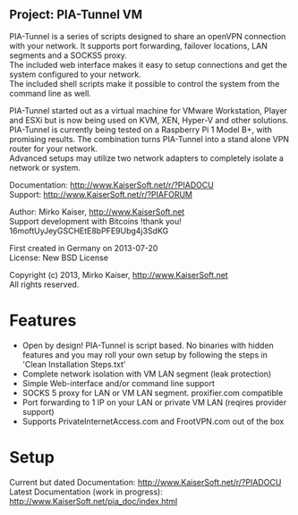 Project: PIA-Tunnel VM
----------------------
PIA-Tunnel is a series of scripts designed to share an openVPN connection with your network.
It supports port forwarding, failover locations, LAN segments and a SOCKS5 proxy.  
The included web interface makes it easy to setup connections and get the system configured to
your network.  
The included shell scripts make it possible to control the system from the command line as well.


PIA-Tunnel started out as a virtual machine for VMware Workstation, Player and ESXi but
is now being used on KVM, XEN, Hyper-V and other solutions.  
PIA-Tunnel is currently being tested on a Raspberry Pi 1 Model B+, with promising results.
The combination turns PIA-Tunnel into a stand alone VPN router for your network.  
Advanced setups may utilize two network adapters to completely isolate a network or system.

Documentation:	http://www.KaiserSoft.net/r/?PIADOCU  
Support:		http://www.KaiserSoft.net/r/?PIAFORUM  

Author: Mirko Kaiser, http://www.KaiserSoft.net  
Support development with Bitcoins !thank you!  16moftUyJeyGSCHEtE8bPFE9Ubg4j3SdKG

First created in Germany on 2013-07-20  
License: New BSD License

Copyright (c) 2013, Mirko Kaiser, http://www.KaiserSoft.net  
All rights reserved.


Features
========
* Open by design! PIA-Tunnel is script based. No binaries
  with hidden features and you may roll your own setup by
  following the steps in 'Clean Installation Steps.txt'
* Complete network isolation with VM LAN segment (leak protection)
* Simple Web-interface and/or command line support
* SOCKS 5 proxy for LAN or VM LAN segment. proxifier.com compatible
* Port forwarding to 1 IP on your LAN or private VM LAN (reqires provider support)
* Supports PrivateInternetAccess.com and FrootVPN.com out of the box


Setup
=====

Current but dated Documentation: http://www.KaiserSoft.net/r/?PIADOCU  
Latest Documentation (work in progress): http://www.KaiserSoft.net/pia_doc/index.html